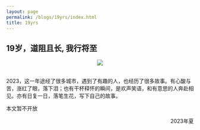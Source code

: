```yaml
---
layout: page
permalink: /blogs/19yrs/index.html
title: 19yrs
---
```


## 19岁，道阻且长, 我行将至


<center>
<img src="https://apollohong.github.io/images/sunflower.jpg">
</center>

<br>2023，这一年途经了很多城市，遇到了有趣的人，也经历了很多故事。有心酸与苦，涨红了眼，落下泪；也有干杯释怀的瞬间，是欢声笑语，和有意思的人奔赴相见。亦有日复一日，落笔生花，写下自己的故事。

本文暂不开放


<p align="right">2023年夏</p>
